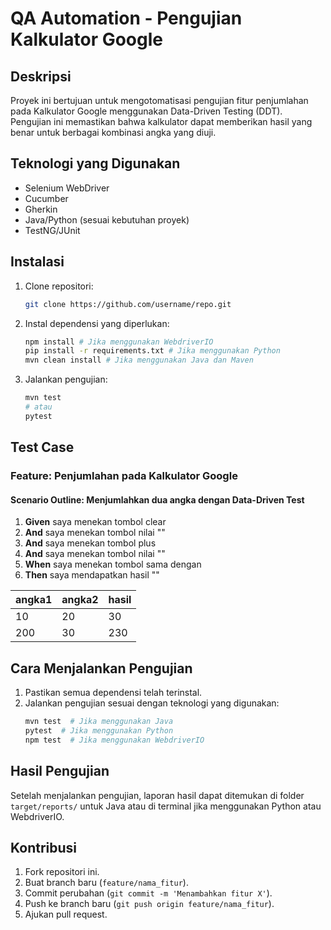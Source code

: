 # QA Automation - Pengujian Kalkulator Google

## Deskripsi
Proyek ini bertujuan untuk mengotomatisasi pengujian fitur penjumlahan pada Kalkulator Google menggunakan Data-Driven Testing (DDT). Pengujian ini memastikan bahwa kalkulator dapat memberikan hasil yang benar untuk berbagai kombinasi angka yang diuji.

## Teknologi yang Digunakan
- Selenium WebDriver
- Cucumber
- Gherkin
- Java/Python (sesuai kebutuhan proyek)
- TestNG/JUnit

## Instalasi
1. Clone repositori:
   ```sh
   git clone https://github.com/username/repo.git
   ```
2. Instal dependensi yang diperlukan:
   ```sh
   npm install # Jika menggunakan WebdriverIO
   pip install -r requirements.txt # Jika menggunakan Python
   mvn clean install # Jika menggunakan Java dan Maven
   ```
3. Jalankan pengujian:
   ```sh
   mvn test
   # atau
   pytest
   ```

## Test Case

### Feature: Penjumlahan pada Kalkulator Google

#### Scenario Outline: Menjumlahkan dua angka dengan Data-Driven Test
1. **Given** saya menekan tombol clear
2. **And** saya menekan tombol nilai "<angka1>"
3. **And** saya menekan tombol plus
4. **And** saya menekan tombol nilai "<angka2>"
5. **When** saya menekan tombol sama dengan
6. **Then** saya mendapatkan hasil "<hasil>"

| angka1 | angka2 | hasil |
|--------|--------|-------|
| 10     | 20     | 30    |
| 200    | 30     | 230   |

## Cara Menjalankan Pengujian
1. Pastikan semua dependensi telah terinstal.
2. Jalankan pengujian sesuai dengan teknologi yang digunakan:
   ```sh
   mvn test  # Jika menggunakan Java
   pytest  # Jika menggunakan Python
   npm test  # Jika menggunakan WebdriverIO
   ```

## Hasil Pengujian
Setelah menjalankan pengujian, laporan hasil dapat ditemukan di folder `target/reports/` untuk Java atau di terminal jika menggunakan Python atau WebdriverIO.

## Kontribusi
1. Fork repositori ini.
2. Buat branch baru (`feature/nama_fitur`).
3. Commit perubahan (`git commit -m 'Menambahkan fitur X'`).
4. Push ke branch baru (`git push origin feature/nama_fitur`).
5. Ajukan pull request.



